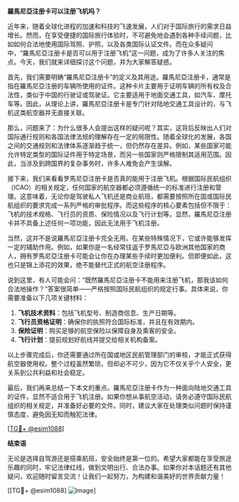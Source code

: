 **羅馬尼亞注册卡可以注册飞机吗？**

近年来，随着全球化进程的加速和科技的飞速发展，人们对于国际旅行的需求日益增长。然而，在享受便捷的国际旅行体验时，不可避免地会遇到各种手续问题，比如如何合法地使用国际驾照、护照，以及各类国际认证文件。而在众多疑问中，“羅馬尼亞注册卡是否可以用于注册飞机”这一问题，成为了许多人关注的焦点。今天，我们就来详细探讨这个问题，并为大家解答疑惑。

首先，我们需要明确“羅馬尼亞注册卡”的定义及其用途。羅馬尼亞注册卡，通常是指在羅馬尼亞注册的车辆所使用的证件。这种卡片主要用于证明车辆的所有权及合法性，类似于中国的行驶证或驾驶证。它主要适用于地面交通工具，如汽车、摩托车等。因此，从理论上讲，羅馬尼亞注册卡是专门针对陆地交通工具设计的，与飞机这类航空器并无直接关联。

那么，问题来了：为什么很多人会提出这样的疑问呢？其实，这背后反映出人们对国际通行规则和各国法律法规的理解存在一定的局限性。随着全球化的发展，各国之间的交通规则和法律体系逐渐趋于统一，但仍然存在差异。例如，某些国家可能允许特定类型的国际证件用于特定场景，而另一些国家则严格限制其适用范围。因此，当涉及到跨国界的复杂事务时，许多人难免会产生误解。

接下来，我们来看看罗馬尼亞注册卡是否真的能用于注册飞机。根据国际民航组织（ICAO）的相关规定，任何国家的航空器都必须遵循统一的标准进行注册和管理。这意味着，无论你是驾驶私人飞机还是商业航班，都需要按照所在国或国际民航组织的要求完成一系列严格的审批程序。而这些程序的核心要素包括但不限于：飞机的技术规格、飞行员的资质、保险情况以及飞行计划等。显然，羅馬尼亞注册卡并不具备上述任何一项功能，因此无法用于飞机注册。

当然，这并不是说羅馬尼亞注册卡完全无用。在某些特殊情况下，它或许能够发挥一定的辅助作用。例如，如果你是一名经常往返于罗馬尼亞与欧洲其他国家的商人，拥有罗馬尼亞注册卡可能会让你在办理某些手续时更加便利。但即便如此，这也只是锦上添花的效果，绝不能替代正式的航空注册程序。

说到这里，有人可能会问：“既然羅馬尼亞注册卡不能用来注册飞机，那我该如何合法地操作？”答案很简单——严格按照国际民航组织的规定行事。具体来说，你需要准备以下几项关键材料：

1. **飞机技术资料**：包括飞机型号、制造商信息、生产日期等。
2. **飞行员资格证明**：确保你的执照符合国际标准，并且在有效期内。
3. **保险证明**：购买足够的航空保险以保障自身及乘客的安全。
4. **飞行计划**：提前规划好航线并提交给相关机构备案。

以上步骤完成后，你还需要通过所在国或地区民航管理部门的审核，才能正式获得航空器使用权。整个过程虽然繁琐，但却必不可少，因为它不仅关乎个人安全，更关系到公共利益和社会稳定。

最后，我们再来总结一下本文的重点。羅馬尼亞注册卡作为一种面向陆地交通工具的证件，显然不适合用于飞机注册。如果你想从事航空活动，请务必遵守国际民航组织的相关规定，并准备好必要的文件。同时，建议大家在处理类似问题时保持谨慎态度，避免因无知而触犯法律。

[[TG💪+ @esim1088](https://t.me/s/esim1088)]

**结束语**

无论是选择自驾游还是搭乘航班，安全始终是第一位的。希望大家都能在享受旅途乐趣的同时，牢记法律红线，做到文明出行、合法办事。如果你对本话题还有其他疑问，欢迎随时留言交流！让我们一起努力，为构建和谐美好的世界贡献力量！

[[TG💪+ @esim1088] ![Image](https://i.postimg.cc/4NQfJmqS/Snipaste-2025-05-13-00-14-12.png)]